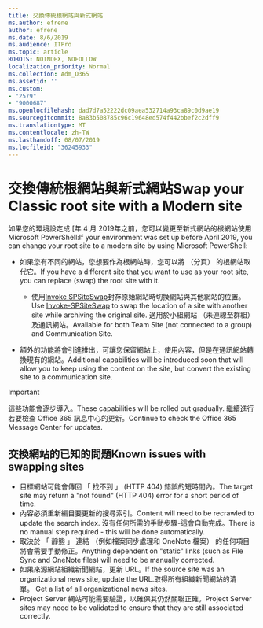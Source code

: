 ```yaml
---
title: 交換傳統根網站與新式網站
ms.author: efrene
author: efrene
ms.date: 8/6/2019
ms.audience: ITPro
ms.topic: article
ROBOTS: NOINDEX, NOFOLLOW
localization_priority: Normal
ms.collection: Adm_O365
ms.assetid: ''
ms.custom:
- "2579"
- "9000687"
ms.openlocfilehash: dad7d7a52222dc09aea532714a93ca89c0d9ae19
ms.sourcegitcommit: 8a83b508785c96c19648ed574f442bbef2c2dff9
ms.translationtype: MT
ms.contentlocale: zh-TW
ms.lasthandoff: 08/07/2019
ms.locfileid: "36245933"
---
```

# <a name="swap-your-classic-root-site-with-a-modern-site"></a><span data-ttu-id="3ea00-102">交換傳統根網站與新式網站</span><span class="sxs-lookup"><span data-stu-id="3ea00-102">Swap your Classic root site with a Modern site</span></span>

<span data-ttu-id="3ea00-103">如果您的環境設定成 [年 4 月 2019年之前，您可以變更至新式網站的根網站使用 Microsoft PowerShell:</span><span class="sxs-lookup"><span data-stu-id="3ea00-103">If your environment was set up before April 2019, you can change your root site to a modern site by using Microsoft PowerShell:</span></span>

- <span data-ttu-id="3ea00-104">如果您有不同的網站，您想要作為根網站時，您可以將 （分頁） 的根網站取代它。</span><span class="sxs-lookup"><span data-stu-id="3ea00-104">If you have a different site that you want to use as your root site, you can replace (swap) the root site with it.</span></span> 
    - <span data-ttu-id="3ea00-105">使用[Invoke SPSiteSwap](https://docs.microsoft.com/powershell/module/sharepoint-online/invoke-spositeswap?view=sharepoint-ps)封存原始網站時切換網站與其他網站的位置。</span><span class="sxs-lookup"><span data-stu-id="3ea00-105">Use [Invoke-SPSiteSwap](https://docs.microsoft.com/powershell/module/sharepoint-online/invoke-spositeswap?view=sharepoint-ps) to swap the location of a site with another site while archiving the original site.</span></span> <span data-ttu-id="3ea00-106">適用於小組網站 （未連線至群組） 及通訊網站。</span><span class="sxs-lookup"><span data-stu-id="3ea00-106">Available for both Team Site (not connected to a group) and Communication Site.</span></span> 

- <span data-ttu-id="3ea00-107">額外的功能將會引進推出，可讓您保留網站上，使用內容，但是在通訊網站轉換現有的網站。</span><span class="sxs-lookup"><span data-stu-id="3ea00-107">Additional capabilities will be introduced soon that will allow you to keep using the content on the site, but convert the existing site to a communication site.</span></span> 
>[!Important]
><span data-ttu-id="3ea00-108">這些功能會逐步導入。</span><span class="sxs-lookup"><span data-stu-id="3ea00-108">These capabilities will be rolled out gradually.</span></span> <span data-ttu-id="3ea00-109">繼續進行若要檢查 Office 365 訊息中心的更新。</span><span class="sxs-lookup"><span data-stu-id="3ea00-109">Continue to check the Office 365 Message Center for updates.</span></span> 

## <a name="known-issues-with-swapping-sites"></a><span data-ttu-id="3ea00-110">交換網站的已知的問題</span><span class="sxs-lookup"><span data-stu-id="3ea00-110">Known issues with swapping sites</span></span>

- <span data-ttu-id="3ea00-111">目標網站可能會傳回 「 找不到 」 (HTTP 404) 錯誤的短時間內。</span><span class="sxs-lookup"><span data-stu-id="3ea00-111">The target site may return a "not found" (HTTP 404) error for a short period of time.</span></span>
- <span data-ttu-id="3ea00-112">內容必須重新編目要更新的搜尋索引。</span><span class="sxs-lookup"><span data-stu-id="3ea00-112">Content will need to be recrawled to update the search index.</span></span> <span data-ttu-id="3ea00-113">沒有任何所需的手動步驟-這會自動完成。</span><span class="sxs-lookup"><span data-stu-id="3ea00-113">There is no manual step required - this will be done automatically.</span></span>
- <span data-ttu-id="3ea00-114">取決於 「 靜態 」 連結 （例如檔案同步處理和 OneNote 檔案） 的任何項目將會需要手動修正。</span><span class="sxs-lookup"><span data-stu-id="3ea00-114">Anything dependent on "static" links (such as File Sync and OneNote files) will need to be manually corrected.</span></span>
- <span data-ttu-id="3ea00-115">如果來源網站組織新聞網站，更新 URL。</span><span class="sxs-lookup"><span data-stu-id="3ea00-115">If the source site was an organizational news site, update the URL.</span></span><span data-ttu-id="3ea00-116">取得所有組織新聞網站的清單。</span><span class="sxs-lookup"><span data-stu-id="3ea00-116"> Get a list of all organizational news sites.</span></span>
- <span data-ttu-id="3ea00-117">Project Server 網站可能需要驗證，以確保其仍然關聯正確。</span><span class="sxs-lookup"><span data-stu-id="3ea00-117">Project Server sites may need to be validated to ensure that they are still associated correctly.</span></span>





